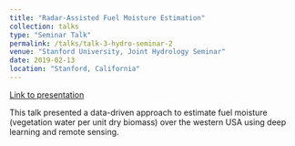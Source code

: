 ```yaml
---
title: "Radar-Assisted Fuel Moisture Estimation"
collection: talks
type: "Seminar Talk"
permalink: /talks/talk-3-hydro-seminar-2
venue: "Stanford University, Joint Hydrology Seminar"
date: 2019-02-13
location: "Stanford, California"
---
```


[Link to presentation](https://www.dropbox.com/s/edqp5rae7p7wfre/HydroSeminar_13Feb2019.pptx?dl=0)

This talk presented a data-driven approach to estimate fuel moisture (vegetation water per unit dry biomass) over the western USA using deep learning and remote sensing.
